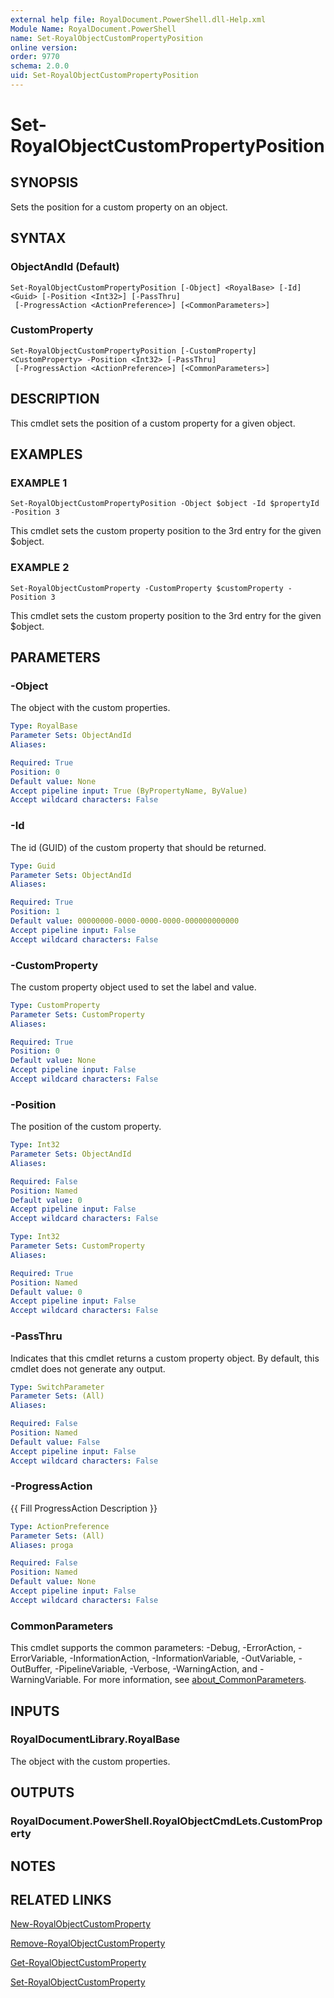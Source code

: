 ```yaml
---
external help file: RoyalDocument.PowerShell.dll-Help.xml
Module Name: RoyalDocument.PowerShell
name: Set-RoyalObjectCustomPropertyPosition
online version:
order: 9770
schema: 2.0.0
uid: Set-RoyalObjectCustomPropertyPosition
---
```


# Set-RoyalObjectCustomPropertyPosition

## SYNOPSIS
Sets the position for a custom property on an object.

## SYNTAX

### ObjectAndId (Default)
```
Set-RoyalObjectCustomPropertyPosition [-Object] <RoyalBase> [-Id] <Guid> [-Position <Int32>] [-PassThru]
 [-ProgressAction <ActionPreference>] [<CommonParameters>]
```

### CustomProperty
```
Set-RoyalObjectCustomPropertyPosition [-CustomProperty] <CustomProperty> -Position <Int32> [-PassThru]
 [-ProgressAction <ActionPreference>] [<CommonParameters>]
```

## DESCRIPTION
This cmdlet sets the position of a custom property for a given object.

## EXAMPLES

### EXAMPLE 1
```
Set-RoyalObjectCustomPropertyPosition -Object $object -Id $propertyId -Position 3
```

This cmdlet sets the custom property position to the 3rd entry for the given $object.

### EXAMPLE 2
```
Set-RoyalObjectCustomProperty -CustomProperty $customProperty -Position 3
```

This cmdlet sets the custom property position to the 3rd entry for the given $object.

## PARAMETERS

### -Object
The object with the custom properties.

```yaml
Type: RoyalBase
Parameter Sets: ObjectAndId
Aliases:

Required: True
Position: 0
Default value: None
Accept pipeline input: True (ByPropertyName, ByValue)
Accept wildcard characters: False
```

### -Id
The id (GUID) of the custom property that should be returned.

```yaml
Type: Guid
Parameter Sets: ObjectAndId
Aliases:

Required: True
Position: 1
Default value: 00000000-0000-0000-0000-000000000000
Accept pipeline input: False
Accept wildcard characters: False
```

### -CustomProperty
The custom property object used to set the label and value.

```yaml
Type: CustomProperty
Parameter Sets: CustomProperty
Aliases:

Required: True
Position: 0
Default value: None
Accept pipeline input: False
Accept wildcard characters: False
```

### -Position
The position of the custom property.

```yaml
Type: Int32
Parameter Sets: ObjectAndId
Aliases:

Required: False
Position: Named
Default value: 0
Accept pipeline input: False
Accept wildcard characters: False
```

```yaml
Type: Int32
Parameter Sets: CustomProperty
Aliases:

Required: True
Position: Named
Default value: 0
Accept pipeline input: False
Accept wildcard characters: False
```

### -PassThru
Indicates that this cmdlet returns a custom property object.
By default, this cmdlet does not generate any output.

```yaml
Type: SwitchParameter
Parameter Sets: (All)
Aliases:

Required: False
Position: Named
Default value: False
Accept pipeline input: False
Accept wildcard characters: False
```

### -ProgressAction
{{ Fill ProgressAction Description }}

```yaml
Type: ActionPreference
Parameter Sets: (All)
Aliases: proga

Required: False
Position: Named
Default value: None
Accept pipeline input: False
Accept wildcard characters: False
```

### CommonParameters
This cmdlet supports the common parameters: -Debug, -ErrorAction, -ErrorVariable, -InformationAction, -InformationVariable, -OutVariable, -OutBuffer, -PipelineVariable, -Verbose, -WarningAction, and -WarningVariable. For more information, see [about_CommonParameters](http://go.microsoft.com/fwlink/?LinkID=113216).

## INPUTS

### RoyalDocumentLibrary.RoyalBase
The object with the custom properties.

## OUTPUTS

### RoyalDocument.PowerShell.RoyalObjectCmdLets.CustomProperty
## NOTES

## RELATED LINKS

[New-RoyalObjectCustomProperty]()

[Remove-RoyalObjectCustomProperty]()

[Get-RoyalObjectCustomProperty]()

[Set-RoyalObjectCustomProperty]()

